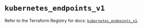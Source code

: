 # `kubernetes_endpoints_v1`

Refer to the Terraform Registry for docs: [`kubernetes_endpoints_v1`](https://registry.terraform.io/providers/hashicorp/kubernetes/2.37.0/docs/resources/endpoints_v1).
